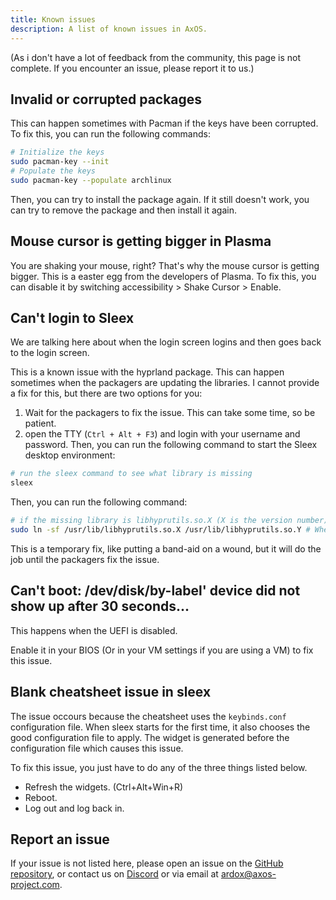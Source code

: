 ```yaml
---
title: Known issues
description: A list of known issues in AxOS.
---
```


(As i don't have a lot of feedback from the community, this page is not complete. If you encounter an issue, please report it to us.)

## Invalid or corrupted packages

This can happen sometimes with Pacman if the keys have been corrupted. To fix this, you can run the following commands:

```bash
# Initialize the keys
sudo pacman-key --init
# Populate the keys
sudo pacman-key --populate archlinux
```

Then, you can try to install the package again. If it still doesn't work, you can try to remove the package and then install it again.

## Mouse cursor is getting bigger in Plasma

You are shaking your mouse, right? That's why the mouse cursor is getting bigger. This is a easter egg from the developers of Plasma. To fix this, you can disable it by switching accessibility > Shake Cursor > Enable.

## Can't login to Sleex

We are talking here about when the login screen logins and then goes back to the login screen.

This is a known issue with the hyprland package. This can happen sometimes when the packagers are updating the libraries. I cannot provide a fix for this, but there are two options for you:

1. Wait for the packagers to fix the issue. This can take some time, so be patient.
2. open the TTY (`Ctrl + Alt + F3`) and login with your username and password. Then, you can run the following command to start the Sleex desktop environment:

```bash
# run the sleex command to see what library is missing
sleex
```

Then, you can run the following command:

```bash
# if the missing library is libhyprutils.so.X (X is the version number)
sudo ln -sf /usr/lib/libhyprutils.so.X /usr/lib/libhyprutils.so.Y # Where Y is an older / newer version of the library
```

This is a temporary fix, like putting a band-aid on a wound, but it will do the job until the packagers fix the issue.

## Can't boot: /dev/disk/by-label' device did not show up after 30 seconds...

This happens when the UEFI is disabled.

Enable it in your BIOS (Or in your VM settings if you are using a VM) to fix this issue.

## Blank cheatsheet issue in sleex

The issue occours because the cheatsheet uses the `keybinds.conf` configuration file. When sleex starts for the first time, it also chooses the good configuration file to apply. The widget is generated before the configuration file which causes this issue.

To fix this issue, you just have to do any of the three things listed below.

- Refresh the widgets. (Ctrl+Alt+Win+R)
- Reboot.
- Log out and log back in.

## Report an issue

If your issue is not listed here, please open an issue on the [GitHub repository](https://github.com/AxOS-project/axos), or contact us on [Discord](https://discord.gg/sG3NBMYg77) or via email at [ardox@axos-project.com](mailto:ardox@axos-project.com).
